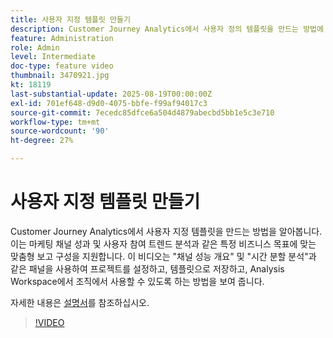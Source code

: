 ```yaml
---
title: 사용자 지정 템플릿 만들기
description: Customer Journey Analytics에서 사용자 정의 템플릿을 만드는 방법에 대해 알아봅니다.
feature: Administration
role: Admin
level: Intermediate
doc-type: feature video
thumbnail: 3470921.jpg
kt: 18119
last-substantial-update: 2025-08-19T00:00:00Z
exl-id: 701ef648-d9d0-4075-bbfe-f99af94017c3
source-git-commit: 7ecedc85dfce6a504d4879abecbd5bb1e5c3e710
workflow-type: tm+mt
source-wordcount: '90'
ht-degree: 27%

---
```


# 사용자 지정 템플릿 만들기

Customer Journey Analytics에서 사용자 지정 템플릿을 만드는 방법을 알아봅니다. 이는 마케팅 채널 성과 및 사용자 참여 트렌드 분석과 같은 특정 비즈니스 목표에 맞는 맞춤형 보고 구성을 지원합니다. 이 비디오는 &quot;채널 성능 개요&quot; 및 &quot;시간 분할 분석&quot;과 같은 패널을 사용하여 프로젝트를 설정하고, 템플릿으로 저장하고, Analysis Workspace에서 조직에서 사용할 수 있도록 하는 방법을 보여 줍니다.

자세한 내용은 [설명서](https://experienceleague.adobe.com/ko/docs/analytics-platform/using/cja-workspace/templates/create-templates)를 참조하십시오.

>[!VIDEO](https://video.tv.adobe.com/v/3470929/?learn=on&captions=kor)
